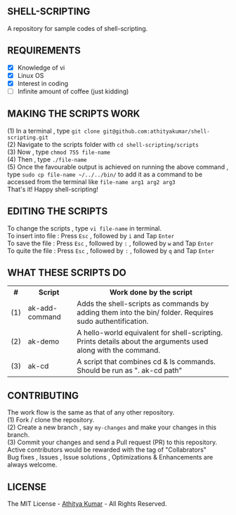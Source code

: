 SHELL-SCRIPTING
---------------
A repository for sample codes of shell-scripting.

REQUIREMENTS
------------

- [x] Knowledge of vi
- [x] Linux OS
- [x] Interest in coding 
- [ ] Infinite amount of coffee (just kidding)

MAKING THE SCRIPTS WORK
-----------------------
(1) In a terminal , type `git clone git@github.com:athityakumar/shell-scripting.git`
<br> (2) Navigate to the scripts folder with `cd shell-scripting/scripts`
<br> (3) Now , type `chmod 755 file-name`
<br> (4) Then , type `./file-name`
<br> (5) Once the favourable output is achieved on running the above command , type `sudo cp file-name ~/../../bin/` to add it as a command to be accessed from the terminal like `file-name arg1 arg2 arg3`
<br> That's it! Happy shell-scripting!

EDITING THE SCRIPTS
-------------------
To change the scripts , type `vi file-name` in terminal.
<br> To insert into file : Press `Esc` , followed by `i` and Tap `Enter`
<br> To save the file : Press `Esc` , followed by `:` , followed by `w` and Tap `Enter`
<br> To quite the file : Press `Esc` , followed by `:` , followed by `q` and Tap `Enter`

WHAT THESE SCRIPTS DO
---------------------

<table>
<tr> <th> # </th> <th> Script </th> <th> Work done by the script</th> </tr>
<tr> <td> (1) </td> <td> ak-add-command </td> <td> Adds the shell-scripts as commands by adding them into the bin/ folder. Requires sudo authentification. </td> </tr>
<tr> <td> (2) </td> <td> ak-demo </td> <td> A hello-world equivalent for shell-scripting. Prints details about the arguments used along with the command. </td> </tr>
<tr> <td> (3) </td> <td> ak-cd </td> <td> A script that combines cd & ls commands. Should be run as ". ak-cd path" </td> </tr>
</table>

CONTRIBUTING
------------
The work flow is the same as that of any other repository. 
<br> (1) Fork / clone the repository.
<br> (2) Create a new branch , say `my-changes` and make your changes in this branch.
<br> (3) Commit your changes and send a Pull request (PR) to this repository.
<br> Active contributors would be rewarded with the tag of "Collabrators"
<br> Bug fixes , Issues , Issue solutions , Optimizations & Enhancements are always welcome.

LICENSE
-------
The MIT License - [Athitya Kumar](http://github.com/athityakumar) - All Rights Reserved.